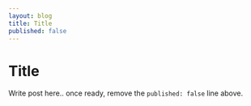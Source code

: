 ```yaml
---
layout: blog
title: Title
published: false
---
```


# Title

Write post here.. once ready, remove the `published: false` line above.